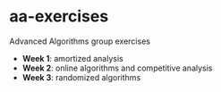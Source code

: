 aa-exercises
============

Advanced Algorithms group exercises

- **Week 1**: amortized analysis
- **Week 2**: online algorithms and competitive analysis
- **Week 3**: randomized algorithms

